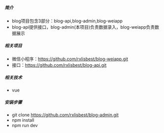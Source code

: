 ##### 简介
- blog项目包含3部分：blog-api,blog-admin,blog-weiapp
- blog-api提供接口，blog-admin(本项目)负责数据录入，blog-weiapp负责数据展示

##### 相关项目
- 微信小程序：https://github.com/rxlisbest/blog-weiapp.git
- 接口：https://github.com/rxlisbest/blog-api.git

##### 相关技术
- vue

##### 安装步骤
- git clone https://github.com/rxlisbest/blog-admin.git
- npm install
- npm run dev
